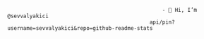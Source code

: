                                                      - 👋 Hi, I’m @sevvalyakici
                                                 api/pin?username=sevvalyakici&repo=github-readme-stats
                                                     
